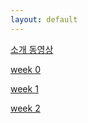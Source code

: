 ```yaml
---
layout: default
---
```

[소개 동영상](./hello_world)

[week 0](./week0)

[week 1](./week1)

[week 2](./week2)

